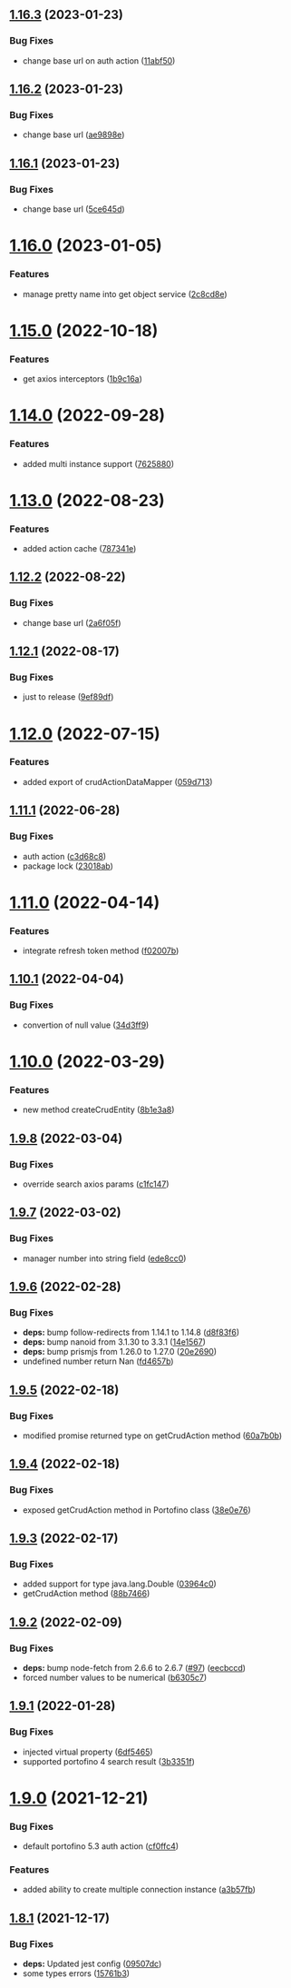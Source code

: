 ## [1.16.3](https://github.com/ManyDesigns/portofino-js/compare/v1.16.2...v1.16.3) (2023-01-23)


### Bug Fixes

* change base url on auth action ([11abf50](https://github.com/ManyDesigns/portofino-js/commit/11abf50ec52acf41add62b8ada388d095522ce02))

## [1.16.2](https://github.com/ManyDesigns/portofino-js/compare/v1.16.1...v1.16.2) (2023-01-23)


### Bug Fixes

* change base url ([ae9898e](https://github.com/ManyDesigns/portofino-js/commit/ae9898e67c92db2f2c6008452436acab325b31b9))

## [1.16.1](https://github.com/ManyDesigns/portofino-js/compare/v1.16.0...v1.16.1) (2023-01-23)


### Bug Fixes

* change base url ([5ce645d](https://github.com/ManyDesigns/portofino-js/commit/5ce645d1bde13f6cf70a51cbb3ad93f297441dcf))

# [1.16.0](https://github.com/ManyDesigns/portofino-js/compare/v1.15.0...v1.16.0) (2023-01-05)


### Features

* manage pretty name into get object service ([2c8cd8e](https://github.com/ManyDesigns/portofino-js/commit/2c8cd8ed5580ffc137f7f3a6557c7d0a72feb610))

# [1.15.0](https://github.com/ManyDesigns/portofino-js/compare/v1.14.0...v1.15.0) (2022-10-18)


### Features

* get axios interceptors ([1b9c16a](https://github.com/ManyDesigns/portofino-js/commit/1b9c16aa62cc107c2e8dbe034324da354a612934))

# [1.14.0](https://github.com/ManyDesigns/portofino-js/compare/v1.13.0...v1.14.0) (2022-09-28)


### Features

* added multi instance support ([7625880](https://github.com/ManyDesigns/portofino-js/commit/7625880c47a7493dbb4115930cedcb33640572c7))

# [1.13.0](https://github.com/ManyDesigns/portofino-js/compare/v1.12.2...v1.13.0) (2022-08-23)


### Features

* added action cache ([787341e](https://github.com/ManyDesigns/portofino-js/commit/787341effa892cca42cb74451344598b3464579d))

## [1.12.2](https://github.com/ManyDesigns/portofino-js/compare/v1.12.1...v1.12.2) (2022-08-22)


### Bug Fixes

* change base url ([2a6f05f](https://github.com/ManyDesigns/portofino-js/commit/2a6f05f145feede2fd3506e4988889351e35751c))

## [1.12.1](https://github.com/ManyDesigns/portofino-js/compare/v1.12.0...v1.12.1) (2022-08-17)


### Bug Fixes

* just to release ([9ef89df](https://github.com/ManyDesigns/portofino-js/commit/9ef89df79f3814629718afb1945d6af5c1fc8306))

# [1.12.0](https://github.com/ManyDesigns/portofino-js/compare/v1.11.1...v1.12.0) (2022-07-15)


### Features

* added export of crudActionDataMapper ([059d713](https://github.com/ManyDesigns/portofino-js/commit/059d7139ac7202316ac7b46100ca48703647b29d))

## [1.11.1](https://github.com/ManyDesigns/portofino-js/compare/v1.11.0...v1.11.1) (2022-06-28)


### Bug Fixes

* auth action ([c3d68c8](https://github.com/ManyDesigns/portofino-js/commit/c3d68c8079d188eaeb2bd7e28d15e1c5ad3618c2))
* package lock ([23018ab](https://github.com/ManyDesigns/portofino-js/commit/23018ab4464935542d9fc9aa65c2c0cdacd1745f))

# [1.11.0](https://github.com/ManyDesigns/portofino-js/compare/v1.10.1...v1.11.0) (2022-04-14)


### Features

* integrate refresh token method ([f02007b](https://github.com/ManyDesigns/portofino-js/commit/f02007b82b1b54aa0fa274e3f0f93162438b9735))

## [1.10.1](https://github.com/ManyDesigns/portofino-js/compare/v1.10.0...v1.10.1) (2022-04-04)


### Bug Fixes

* convertion of null value ([34d3ff9](https://github.com/ManyDesigns/portofino-js/commit/34d3ff9c37dff55b5920e47fc70f2afc23f3f760))

# [1.10.0](https://github.com/ManyDesigns/portofino-js/compare/v1.9.8...v1.10.0) (2022-03-29)


### Features

* new method createCrudEntity ([8b1e3a8](https://github.com/ManyDesigns/portofino-js/commit/8b1e3a884f6f72d2b4887235211fe67fb439f128))

## [1.9.8](https://github.com/ManyDesigns/portofino-js/compare/v1.9.7...v1.9.8) (2022-03-04)


### Bug Fixes

* override search axios params ([c1fc147](https://github.com/ManyDesigns/portofino-js/commit/c1fc14790cb1402ab8831a26ccc8ee1849bc5275))

## [1.9.7](https://github.com/ManyDesigns/portofino-js/compare/v1.9.6...v1.9.7) (2022-03-02)


### Bug Fixes

* manager number into string field ([ede8cc0](https://github.com/ManyDesigns/portofino-js/commit/ede8cc0036456f576f6a351ba1c47d1986c489d3))

## [1.9.6](https://github.com/ManyDesigns/portofino-js/compare/v1.9.5...v1.9.6) (2022-02-28)


### Bug Fixes

* **deps:** bump follow-redirects from 1.14.1 to 1.14.8 ([d8f83f6](https://github.com/ManyDesigns/portofino-js/commit/d8f83f6af3856c4f70968025d0030298625fc314))
* **deps:** bump nanoid from 3.1.30 to 3.3.1 ([14e1567](https://github.com/ManyDesigns/portofino-js/commit/14e1567563fd0d2da602892ef3f5e3b507c6278e))
* **deps:** bump prismjs from 1.26.0 to 1.27.0 ([20e2690](https://github.com/ManyDesigns/portofino-js/commit/20e2690e7c7e249d0bddf3fce4624106047f38df))
* undefined number return Nan ([fd4657b](https://github.com/ManyDesigns/portofino-js/commit/fd4657b58c44923815a400841003407f5c29d8b4))

## [1.9.5](https://github.com/ManyDesigns/portofino-js/compare/v1.9.4...v1.9.5) (2022-02-18)


### Bug Fixes

* modified promise returned type on getCrudAction method ([60a7b0b](https://github.com/ManyDesigns/portofino-js/commit/60a7b0b7d55b7631ab04b2c8e284557f277f80b3))

## [1.9.4](https://github.com/ManyDesigns/portofino-js/compare/v1.9.3...v1.9.4) (2022-02-18)


### Bug Fixes

* exposed getCrudAction method in Portofino class ([38e0e76](https://github.com/ManyDesigns/portofino-js/commit/38e0e76e7fce71a434439a0383d23e16b2429209))

## [1.9.3](https://github.com/ManyDesigns/portofino-js/compare/v1.9.2...v1.9.3) (2022-02-17)


### Bug Fixes

* added support for type java.lang.Double ([03964c0](https://github.com/ManyDesigns/portofino-js/commit/03964c051144726489dcc2e7fb89391e643f5d98))
* getCrudAction method ([88b7466](https://github.com/ManyDesigns/portofino-js/commit/88b74664bd9cc81814392cc96529a777e48f73b4))

## [1.9.2](https://github.com/ManyDesigns/portofino-js/compare/v1.9.1...v1.9.2) (2022-02-09)


### Bug Fixes

* **deps:** bump node-fetch from 2.6.6 to 2.6.7 ([#97](https://github.com/ManyDesigns/portofino-js/issues/97)) ([eecbccd](https://github.com/ManyDesigns/portofino-js/commit/eecbccd219df635935f7d53c8f3b821afe6ec95b))
* forced number values to be numerical ([b6305c7](https://github.com/ManyDesigns/portofino-js/commit/b6305c7e8438151e28b74b5acfd379d3ea4b3027))

## [1.9.1](https://github.com/ManyDesigns/portofino-js/compare/v1.9.0...v1.9.1) (2022-01-28)


### Bug Fixes

* injected virtual property ([6df5465](https://github.com/ManyDesigns/portofino-js/commit/6df5465bcb967491d49f47f043969282fe2f725b))
* supported portofino 4 search result ([3b3351f](https://github.com/ManyDesigns/portofino-js/commit/3b3351f84a413b8419b77ec86513e94362a20a27))

# [1.9.0](https://github.com/ManyDesigns/portofino-js/compare/v1.8.1...v1.9.0) (2021-12-21)


### Bug Fixes

* default portofino 5.3 auth action ([cf0ffc4](https://github.com/ManyDesigns/portofino-js/commit/cf0ffc4148d4beedaa5d8bb40cc8dc66bf911997))


### Features

* added ability to create multiple connection instance ([a3b57fb](https://github.com/ManyDesigns/portofino-js/commit/a3b57fb8d10639709a0953dc80041d3b2eb93539))

## [1.8.1](https://github.com/ManyDesigns/portofino-js/compare/v1.8.0...v1.8.1) (2021-12-17)


### Bug Fixes

* **deps:** Updated jest config ([09507dc](https://github.com/ManyDesigns/portofino-js/commit/09507dc628b7edb2fef4266583fdb64f597066f7))
* some types errors ([15761b3](https://github.com/ManyDesigns/portofino-js/commit/15761b3e4bd237f1db6cb8231f5ae21c2e6ba855))
